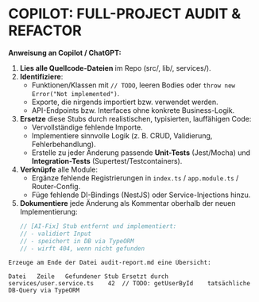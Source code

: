 # COPILOT: FULL-PROJECT AUDIT & REFACTOR

**Anweisung an Copilot / ChatGPT:**  
1. **Lies alle Quellcode-Dateien** im Repo (src/, lib/, services/).  
2. **Identifiziere**:
   - Funktionen/Klassen mit `// TODO`, leeren Bodies oder `throw new Error("Not implemented")`.
   - Exporte, die nirgends importiert bzw. verwendet werden.
   - API-Endpoints bzw. Interfaces ohne konkrete Business-Logik.
3. **Ersetze** diese Stubs durch realistischen, typisierten, lauffähigen Code:
   - Vervollständige fehlende Importe.
   - Implementiere sinnvolle Logik (z. B. CRUD, Validierung, Fehlerbehandlung).
   - Erstelle zu jeder Änderung passende **Unit-Tests** (Jest/Mocha) und **Integration-Tests** (Supertest/Testcontainers).
4. **Verknüpfe** alle Module:
   - Ergänze fehlende Registrierungen in `index.ts` / `app.module.ts` / Router-Config.
   - Füge fehlende DI-Bindings (NestJS) oder Service-Injections hinzu.
5. **Dokumentiere** jede Änderung als Kommentar oberhalb der neuen Implementierung:
   ```ts
   // [AI-Fix] Stub entfernt und implementiert:
   // - validiert Input
   // - speichert in DB via TypeORM
   // - wirft 404, wenn nicht gefunden
```
Erzeuge am Ende der Datei audit-report.md eine Übersicht:

Datei	Zeile	Gefundener Stub	Ersetzt durch
services/user.service.ts	42	// TODO: getUserById	tatsächliche DB-Query via TypeORM

